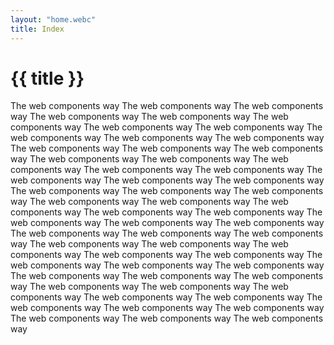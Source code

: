 ```yaml
---
layout: "home.webc"
title: Index
---
```


# {{ title }}

The web components way
The web components way
The web components way
The web components way
The web components way
The web components way
The web components way
The web components way
The web components way
The web components way
The web components way
The web components way
The web components way
The web components way
The web components way
The web components way
The web components way
The web components way
The web components way
The web components way
The web components way
The web components way
The web components way
The web components way
The web components way
The web components way
The web components way
The web components way
The web components way
The web components way
The web components way
The web components way
The web components way
The web components way
The web components way
The web components way
The web components way
The web components way
The web components way
The web components way
The web components way
The web components way
The web components way
The web components way
The web components way
The web components way
The web components way
The web components way
The web components way
The web components way
The web components way
The web components way
The web components way
The web components way
The web components way
The web components way
The web components way
The web components way

